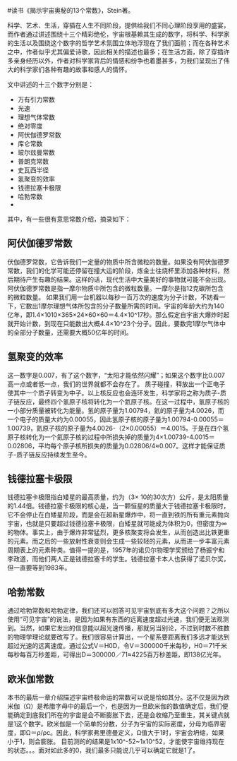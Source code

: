 \#读书《揭示宇宙奥秘的13个常数》，Stein著。

科学、艺术、生活，穿插在人生不同阶段，提供给我们不同心理阶段享用的盛宴，而作者通过讲述围绕十三个精彩绝伦，宇宙根基赖其生成的数字，将科学、科学家的生活以及围绕这个数字的哲学艺术氛围立体地浮现在了我们面前；而在各种艺术之中，作者似乎尤其偏爱诗歌，因此相关的描述也最多；在生活方面，除了穿插许多亲身经历以外，作者对科学家背后的情感和纷争也着墨甚多，为我们呈现出了伟大的科学家们各种有趣的故事和感人的情怀。

文中讲述的十三个数字分别是：
 - 万有引力常数
 - 光速
 - 理想气体常数
 - 绝对零度
 - 阿伏伽德罗常数
 - 库仑常数
 - 玻尔兹曼常数
 - 普朗克常数
 - 史瓦西半径
 - 氢聚变的效率
 - 钱德拉塞卡极限
 - 哈勃常数
 - 

其中，有一些很有意思常数介绍，摘录如下：

## 阿伏伽德罗常数
伏伽德罗常数，它告诉我们一定量的物质中所含微粒的数量。如果没有阿伏伽德罗常数，我们的化学可能还停留在撞大运的阶段，炼金士往烧杯里添加各种材料，然后期待产生有趣的结果。这样的话，现代生活中大量美好的事物就可能不会出现。阿伏伽德罗常数是指一摩尔物质中所包含的微粒数量。一摩尔是指12克碳所包含的微粒数量。
如果我们用一台机器以每秒一百万次的速度为分子计数，不妨看一下，它数出1摩尔理想气体所包含的分子数量所需的时间。宇宙的年龄大约为140亿年，即1.4×1010×365×24×60×60＝4.4×10^17秒。那么假定自宇宙大爆炸时起就开始计数，到现在只能数出大概4.4×10^23个分子。因此，要数完1摩尔气体中的全部分子数量，还需要大概50亿年的时间。


## 氢聚变的效率
这一数字是0.007，有了这个数字，“太阳才能依然闪耀”；如果这个数字比0.007高一点或者低一点，我们的世界就都不会存在了。
质子碰撞，释放出一个正电子使其中一个质子转变为中子。以上核反应也会连环发生，科学家将之称为质子-质子链反应，最终四个氢原子核将转化为一个氦原子核。在这一过程中，氢原子核的一小部分质量被转化为能量。氢的原子量为1.00794，氦的原子量为4.0026，而一个电子的质量大约为0.00055，因此氢原子核的原子量为1.00794-0.00055＝1.00739，氦原子核的原子量为4.0026-（2×0.00055）＝4.0015。于是在四个氢原子核转化为一个氦原子核的过程中所损失掉的质量为4×1.00739-4.0015＝0.02806，平均每个原子核所损失的质量为0.02806/4≈0.007。这样才能保证质子-质子链反应持续发生至今。

## 钱德拉塞卡极限
钱德拉塞卡极限指白矮星的最高质量，约为（3× 10的30次方）公斤，是太阳质量的1.44倍。钱德拉塞卡极限的核心是，当一颗恒星的质量大于钱德拉塞卡极限时，它不会停止在白矮星阶段，而是会在超新星爆炸中，将一直到铁的所有重元素抛向宇宙，也就是只要超过钱德拉塞卡极限，白矮星就可能成为体积为0，但密度为∞的物体。事实上，由于爆炸非常猛烈，更多核聚变将会发生，从而创造出比铁更重的元素。而之后的一些放射性衰变则会生成一些较轻的元素，从而进一步丰富元素周期表上的元素种类。值得一提的是，1957年的诺贝尔物理学奖颁给了杨振宁和李政道，而他们两人正是钱德拉塞卡的学生。钱德拉塞卡本人也获得了诺贝尔奖，但一直要等到1983年。

## 哈勃常数
通过哈勃常数和哈勃定律，我们还可以回答可见宇宙到底有多大这个问题？之所以使用“可见宇宙”的说法，是因为如果有东西的远离速度超过光速，我们便无法观测到。当然，如果它发出的信息能以超光速传播，那就另当别论，不过到时数不胜数的物理学理论就要改写了。我们很容易计算出，一个星系要距离我们多远才能达到超过光速的远离速度。通过公式V＝H0D，令V＝300000千米每秒，H0＝71千米每秒每百万秒差距，可得出D＝300000／71≈4225百万秒差距，即138亿光年。

## 欧米伽常数
本书的最后一章介绍描述宇宙终极命运的常数可以说是恰如其分。这不仅是因为欧米伽（Ω）是希腊字母中的最后一个，也是因为一旦欧米伽的数值确定后，我们便能确定到底我们所在的宇宙是会不断膨胀下去，还是会收缩乃至重生，其关键点就是1这个数字。欧米伽是一个简单的分数，分子为宇宙的实际密度，分母为临界密度，即Ω＝ρ/ρc。因此，科学家弗里德曼定义，Ω值大于1时，宇宙会坍缩，如果小于1，则会膨胀。
目前测的的结果是1x10^-52~1x10^52，才能使宇宙维持现在的状态。。。面对如此多的0，我们最多只能说几乎可以确定它就是1了。
